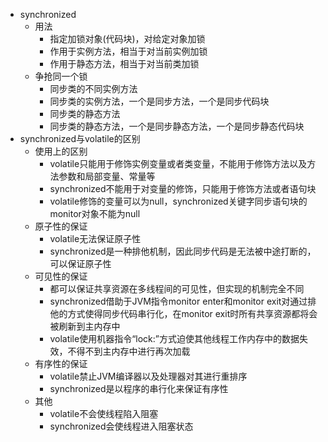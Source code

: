 - synchronized
  - 用法
    - 指定加锁对象(代码块)，对给定对象加锁
    - 作用于实例方法，相当于对当前实例加锁
    - 作用于静态方法，相当于对当前类加锁
  - 争抢同一个锁
    - 同步类的不同实例方法
    - 同步类的实例方法，一个是同步方法，一个是同步代码块
    - 同步类的静态方法
    - 同步类的静态方法，一个是同步静态方法，一个是同步静态代码块
- synchronized与volatile的区别
  -  使用上的区别
     - volatile只能用于修饰实例变量或者类变量，不能用于修饰方法以及方法参数和局部变量、常量等
     - synchronized不能用于对变量的修饰，只能用于修饰方法或者语句块
     - volatile修饰的变量可以为null，synchronized关键字同步语句块的monitor对象不能为null
   - 原子性的保证
     - volatile无法保证原子性
     - synchronized是一种排他机制，因此同步代码是无法被中途打断的，可以保证原子性
   - 可见性的保证
     - 都可以保证共享资源在多线程间的可见性，但实现的机制完全不同
     - synchronized借助于JVM指令monitor enter和monitor exit对通过排他的方式使得同步代码串行化，在monitor exit时所有共享资源都将会被刷新到主内存中
     - volatile使用机器指令“lock:”方式迫使其他线程工作内存中的数据失效，不得不到主内存中进行再次加载
   - 有序性的保证
     - volatile禁止JVM编译器以及处理器对其进行重排序
     - synchronized是以程序的串行化来保证有序性
   - 其他
     - volatile不会使线程陷入阻塞
     - synchronized会使线程进入阻塞状态